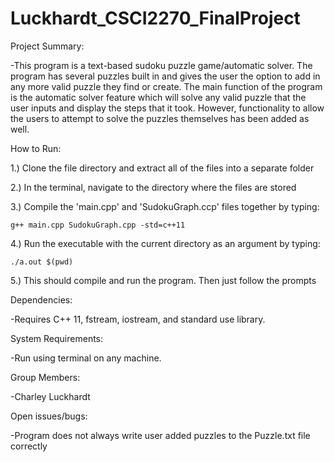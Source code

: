 # Luckhardt_CSCI2270_FinalProject

Project Summary:

-This program is a text-based sudoku puzzle game/automatic solver. The program has several puzzles built in and gives the user the option to add in any more valid puzzle they find or create. The main function of the program is the automatic solver feature which will solve any valid puzzle that the user inputs and display the steps that it took. However, functionality to allow the users to attempt to solve the puzzles themselves has been added as well.

How to Run: 

1.) Clone the file directory and extract all of the files into a separate folder

2.) In the terminal, navigate to the directory where the files are stored

3.) Compile the 'main.cpp' and 'SudokuGraph.ccp' files together by typing:

    g++ main.cpp SudokuGraph.cpp -std=c++11
    
4.) Run the executable with the current directory as an argument by typing:

    ./a.out $(pwd)
    
5.) This should compile and run the program. Then just follow the prompts

Dependencies: 

-Requires C++ 11, fstream, iostream, and standard use library.
  

System Requirements: 

-Run using terminal on any machine.
  

Group Members: 

-Charley Luckhardt
  
  
Open issues/bugs:

-Program does not always write user added puzzles to the Puzzle.txt file correctly

